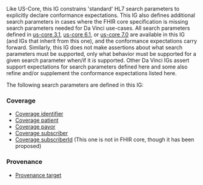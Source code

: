 Like US-Core, this IG constrains 'standard' HL7 search parameters to explicitly declare conformance expectations.  This IG also defines additional search parameters in cases where the FHIR core specification is missing search parameters needed for Da Vinci use-cases.  All search parameters defined in [us-core 3.1]({{site.data.fhir.ver.uscore3}}/searchparameters.html), [us-core 6.1]({{site.data.fhir.ver.uscore6}}/search-parameters-and-operations.html#search-parameters), or [us-core 7.0]({{site.data.fhir.ver.uscore7}}/search-parameters-and-operations.html#search-parameters) are available in this IG (and IGs that inherit from this one), and the conformance expectations carry forward.  Similarly, this IG does not make assertions about what search parameters must be supported, only what behavior must be supported for a given search parameter when/if it *is* supported.  Other Da Vinci IGs assert support expectations for search parameters defined here and some also refine and/or supplement the conformance expectations listed here.

The following search parameters are defined in this IG:

### Coverage
* [Coverage identifier](SearchParameter-hrex-coverage-identifier.html)
* [Coverage patient](SearchParameter-hrex-coverage-patient.html)
* [Coverage payor](SearchParameter-hrex-coverage-payor.html)
* [Coverage subscriber](SearchParameter-hrex-coverage-subscriber.html)
* [Coverage subscriberId](SearchParameter-hrex-coverage-subscriberId.html) (This one is not in FHIR core, though it has been proposed)

### Provenance
* [Provenance target](SearchParameter-hrex-provenance-target.html)